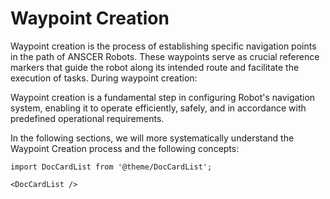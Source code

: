 # Waypoint Creation

Waypoint creation is the process of establishing specific navigation points in the path of ANSCER Robots. These waypoints serve as crucial reference markers that guide the robot along its intended route and facilitate the execution of tasks. During waypoint creation:

Waypoint creation is a fundamental step in configuring Robot's navigation system, enabling it to operate efficiently, safely, and in accordance with predefined operational requirements.

In the following sections, we will more systematically understand the Waypoint Creation process and the following concepts:

```mdx-code-block
import DocCardList from '@theme/DocCardList';

<DocCardList />
```
